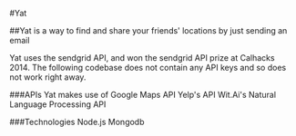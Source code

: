 #Yat

##Yat is a way to find and share your friends' locations by just sending an email

Yat uses the sendgrid API, and won the sendgrid API prize at Calhacks 2014. The following codebase does not contain any API keys and so does not work right away.

###APIs
Yat makes use of Google Maps API
Yelp's API
Wit.Ai's Natural Language Processing API

###Technologies
Node.js
Mongodb
